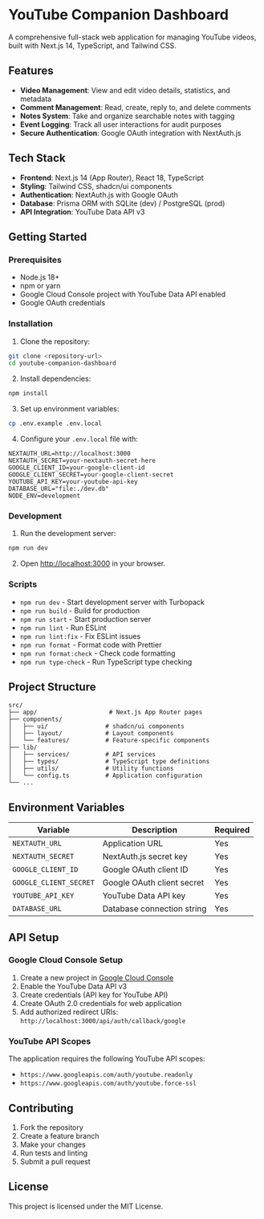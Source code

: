 # YouTube Companion Dashboard

A comprehensive full-stack web application for managing YouTube videos, built with Next.js 14, TypeScript, and Tailwind CSS.

## Features

- **Video Management**: View and edit video details, statistics, and metadata
- **Comment Management**: Read, create, reply to, and delete comments
- **Notes System**: Take and organize searchable notes with tagging
- **Event Logging**: Track all user interactions for audit purposes
- **Secure Authentication**: Google OAuth integration with NextAuth.js

## Tech Stack

- **Frontend**: Next.js 14 (App Router), React 18, TypeScript
- **Styling**: Tailwind CSS, shadcn/ui components
- **Authentication**: NextAuth.js with Google OAuth
- **Database**: Prisma ORM with SQLite (dev) / PostgreSQL (prod)
- **API Integration**: YouTube Data API v3

## Getting Started

### Prerequisites

- Node.js 18+
- npm or yarn
- Google Cloud Console project with YouTube Data API enabled
- Google OAuth credentials

### Installation

1. Clone the repository:

```bash
git clone <repository-url>
cd youtube-companion-dashboard
```

2. Install dependencies:

```bash
npm install
```

3. Set up environment variables:

```bash
cp .env.example .env.local
```

4. Configure your `.env.local` file with:

```env
NEXTAUTH_URL=http://localhost:3000
NEXTAUTH_SECRET=your-nextauth-secret-here
GOOGLE_CLIENT_ID=your-google-client-id
GOOGLE_CLIENT_SECRET=your-google-client-secret
YOUTUBE_API_KEY=your-youtube-api-key
DATABASE_URL="file:./dev.db"
NODE_ENV=development
```

### Development

1. Run the development server:

```bash
npm run dev
```

2. Open [http://localhost:3000](http://localhost:3000) in your browser.

### Scripts

- `npm run dev` - Start development server with Turbopack
- `npm run build` - Build for production
- `npm run start` - Start production server
- `npm run lint` - Run ESLint
- `npm run lint:fix` - Fix ESLint issues
- `npm run format` - Format code with Prettier
- `npm run format:check` - Check code formatting
- `npm run type-check` - Run TypeScript type checking

## Project Structure

```
src/
├── app/                    # Next.js App Router pages
├── components/
│   ├── ui/                # shadcn/ui components
│   ├── layout/            # Layout components
│   └── features/          # Feature-specific components
├── lib/
│   ├── services/          # API services
│   ├── types/             # TypeScript type definitions
│   ├── utils/             # Utility functions
│   └── config.ts          # Application configuration
└── ...
```

## Environment Variables

| Variable               | Description                | Required |
| ---------------------- | -------------------------- | -------- |
| `NEXTAUTH_URL`         | Application URL            | Yes      |
| `NEXTAUTH_SECRET`      | NextAuth.js secret key     | Yes      |
| `GOOGLE_CLIENT_ID`     | Google OAuth client ID     | Yes      |
| `GOOGLE_CLIENT_SECRET` | Google OAuth client secret | Yes      |
| `YOUTUBE_API_KEY`      | YouTube Data API key       | Yes      |
| `DATABASE_URL`         | Database connection string | Yes      |

## API Setup

### Google Cloud Console Setup

1. Create a new project in [Google Cloud Console](https://console.cloud.google.com/)
2. Enable the YouTube Data API v3
3. Create credentials (API key for YouTube API)
4. Create OAuth 2.0 credentials for web application
5. Add authorized redirect URIs: `http://localhost:3000/api/auth/callback/google`

### YouTube API Scopes

The application requires the following YouTube API scopes:

- `https://www.googleapis.com/auth/youtube.readonly`
- `https://www.googleapis.com/auth/youtube.force-ssl`

## Contributing

1. Fork the repository
2. Create a feature branch
3. Make your changes
4. Run tests and linting
5. Submit a pull request

## License

This project is licensed under the MIT License.
